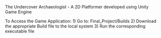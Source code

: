 The Undercover Archaeologist - A 2D Platformer developed using Unity Game Engine

To Access the Game Application:
    1) Go to: Final_Project/Builds
    2) Download the appropriate Build file to the local system
    3) Run the corresponding executable file
